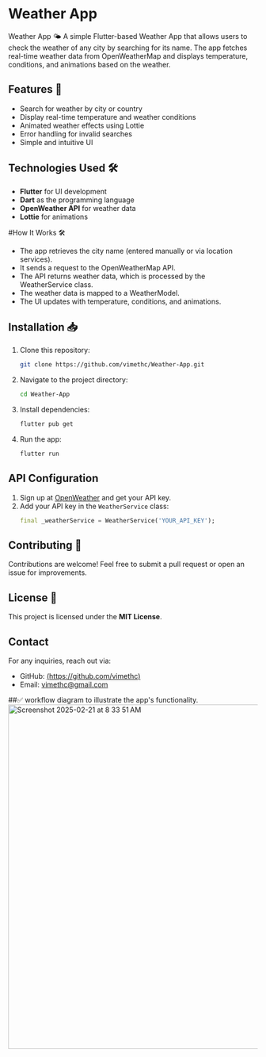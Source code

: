 # Weather App

Weather App 🌤️
A simple Flutter-based Weather App that allows users to check the weather of any city by searching for its name. The app fetches real-time weather data from OpenWeatherMap and displays temperature, conditions, and animations based on the weather.

## Features 🚀
- Search for weather by city or country
- Display real-time temperature and weather conditions
- Animated weather effects using Lottie
- Error handling for invalid searches
- Simple and intuitive UI

## Technologies Used 🛠️
- **Flutter** for UI development
- **Dart** as the programming language
- **OpenWeather API** for weather data
- **Lottie** for animations

#How It Works 🛠️
- The app retrieves the city name (entered manually or via location services).
- It sends a request to the OpenWeatherMap API.
- The API returns weather data, which is processed by the WeatherService class.
- The weather data is mapped to a WeatherModel.
- The UI updates with temperature, conditions, and animations.

## Installation 📥
1. Clone this repository:
   ```sh
   git clone https://github.com/vimethc/Weather-App.git
   ```
2. Navigate to the project directory:
   ```sh
   cd Weather-App
   ```
3. Install dependencies:
   ```sh
   flutter pub get
   ```
4. Run the app:
   ```sh
   flutter run
   ```

## API Configuration
1. Sign up at [OpenWeather](https://openweathermap.org/) and get your API key.
2. Add your API key in the `WeatherService` class:
   ```dart
   final _weatherService = WeatherService('YOUR_API_KEY');
   ```

## Contributing 🤝
Contributions are welcome! Feel free to submit a pull request or open an issue for improvements.

## License 📜
This project is licensed under the **MIT License**.

## Contact
For any inquiries, reach out via:
- GitHub: [(https://github.com/vimethc)](https://github.com/vimethc)
- Email: vimethc@gmail.com


##✅ workflow diagram to illustrate the app's functionality.
<img width="695" alt="Screenshot 2025-02-21 at 8 33 51 AM" src="https://github.com/user-attachments/assets/f82cb0b5-e76b-4191-952e-c04edaaa6a69" />

